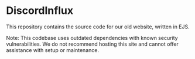# DiscordInflux
This repository contains the source code for our old website, written in EJS.

Note: This codebase uses outdated dependencies with known security vulnerabilities. We do not recommend hosting this site and cannot offer assistance with setup or maintenance.
